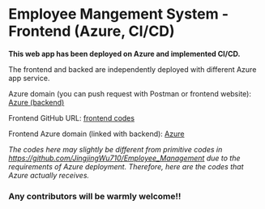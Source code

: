 # Employee Mangement System - Frontend (Azure, CI/CD)
**This web app has been deployed on Azure and implemented CI/CD.**

The frontend and backed are independently deployed with different Azure app service.

Azure domain (you can push request with Postman or frontend website): [Azure (backend)](https://github.com/JingjingWu710/backend_Employee_Management)

Frontend GitHub URL: [frontend codes](https://github.com/JingjingWu710/frontend_Employee_Management)

Frontend Azure domain (linked with backend): [Azure](ems-frontend-c8eqh4bwccbngjcy.uksouth-01.azurewebsites.net)

_The codes here may slightly be different from primitive codes in https://github.com/JingjingWu710/Employee_Management due to the requirements of Azure deployment. Therefore, here are the codes that Azure actually receives._

### Any contributors will be warmly welcome!!
